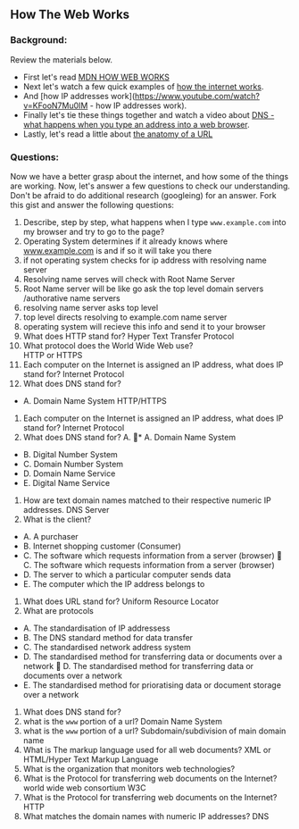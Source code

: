 ## How The Web Works

### Background:

Review the materials below.

* First let's read [MDN HOW WEB WORKS](https://developer.mozilla.org/en-US/Learn/Common_questions/How_does_the_Internet_work)
* Next let's watch a few quick examples of [how the internet works](https://www.youtube.com/watch?v=7_LPdttKXPc).
* And [how IP addresses work](https://www.youtube.com/watch?v=KFooN7Mu0IM   - how IP addresses work).
* Finally let's tie these things together and watch a video about [DNS - what happens when you type an address into a web browser](https://www.youtube.com/watch?v=72snZctFFtA).
* Lastly, let's read a little about [the anatomy of a URL](https://doepud.co.uk/blog/anatomy-of-a-url)

### Questions:

Now we have a better grasp about the internet, and how some of the things are working. Now, let's answer a few questions to check our understanding. Don't be afraid to do additional research (googleing) for an answer. Fork this gist and answer the following questions:


1. Describe, step by step, what happens when I type `www.example.com` into my browser and try to go to the page?
 1. Operating System determines if it already knows where www.example.com is and if so it will take you there
 2. if not operating system checks for ip address with resolving name server 
 3. Resolving name serves will check with Root Name Server 
 4. Root Name server will be like go ask the top level domain servers /authorative name servers 
 5. resolving name server asks top level
 6. top level directs resolving to example.com name server 
 7. operating system will recieve this info and send it to your browser 
1.  What does HTTP stand for?
Hyper Text Transfer Protocol 
1. 	What protocol does the World Wide Web use?  
HTTP or HTTPS
1. 	Each computer on the Internet is assigned an IP address, what does IP stand for? 
Internet Protocol
1. 	What does DNS stand for?
  * A. Domain Name System
HTTP/HTTPS 
1. 	Each computer on the Internet is assigned an IP address, what does IP stand for? 
Internet Protocol
1. 	What does DNS stand for? A. 
 💜* A. Domain Name System
  * B. Digital Number System
  * C. Domain Number System
  * D. Domain Name Service
  * E. Digital Name Service
1. 	How are text domain names matched to their respective numeric IP addresses.
DNS Server
1. 	What is the client?
  * A. A purchaser
  * B. Internet shopping customer (Consumer)
  * C. The software which requests information from a server (browser)
  💜 C. The software which requests information from a server (browser)
  * D. The server to which a particular computer sends data
  * E. The computer which the IP address belongs to
1. 	What does URL stand for?
Uniform Resource Locator 
1. 	What are protocols
 * A. The standardisation of IP addressess
 * B. The DNS standard method for data transfer
 * C.	The standardised network address system
 * D.	The standardised method for transferring data or documents over a network
 💜 D.	The standardised method for transferring data or documents over a network
 * E.	The standardised method for prioratising data or document storage over a network
1. What does DNS stand for?
1. what is the `www` portion of a url?
Domain Name System
1. what is the `www` portion of a url? Subdomain/subdivision of main domain name 
1. What is The markup language used for all web documents?
XML or  HTML/Hyper Text Markup Language 
1. What is the organization that monitors web technologies?
1. What is the Protocol for transferring web documents on the Internet?
world wide web consortium W3C
1. What is the Protocol for transferring web documents on the Internet? 
HTTP
1. What matches the domain names with numeric IP addresses?
DNS
